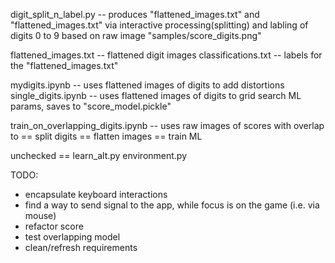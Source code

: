 

digit_split_n_label.py -- produces "flattened_images.txt" and "flattened_images.txt" via interactive processing(splitting) and labling of digits 0 to 9 based on raw image "samples/score_digits.png"

flattened_images.txt -- flattened digit images
classifications.txt -- labels for the "flattened_images.txt"

mydigits.ipynb -- uses flattened images of digits to add distortions
single_digits.ipynb -- uses flattened images of digits to grid search ML params, saves to "score_model.pickle"

train_on_overlapping_digits.ipynb -- uses raw images of scores with overlap to
                               == split digits
                               == flatten images
                               == train ML





unchecked ==
  learn_alt.py
  environment.py


TODO:

 - encapsulate keyboard interactions
 - find a way to send signal to the app, while focus is on the game (i.e. via mouse)
 - refactor score
 - test overlapping model
 - clean/refresh requirements

